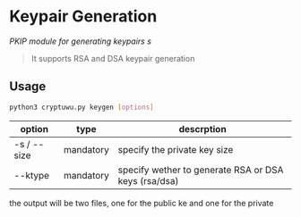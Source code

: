 # Keypair Generation
 _PKIP module for generating keypairs s_

>It supports RSA and DSA keypair generation

##  Usage

```sh
python3 cryptuwu.py keygen [options]
```

| option |type| descrption|
| -----|-| -----|
| -s / --size | mandatory | specify the private key size |
|--ktype  |mandatory | specify wether to generate RSA or DSA keys (rsa/dsa)

the output will be two files, one for the public ke and one for the private